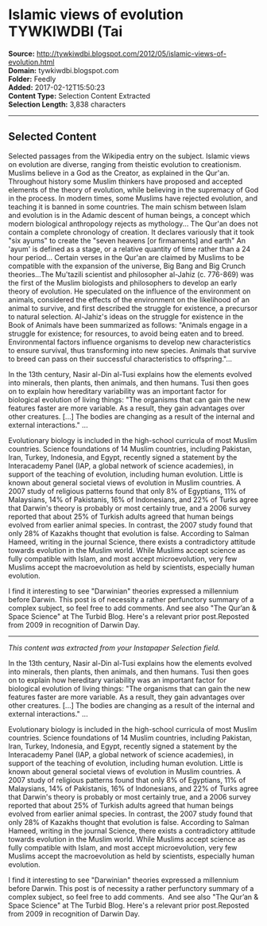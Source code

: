 # Islamic views of evolution TYWKIWDBI (Tai

**Source:** http://tywkiwdbi.blogspot.com/2012/05/islamic-views-of-evolution.html  
**Domain:** tywkiwdbi.blogspot.com  
**Folder:** Feedly  
**Added:** 2017-02-12T15:50:23  
**Content Type:** Selection Content Extracted  
**Selection Length:** 3,838 characters  


---

## Selected Content

Selected passages from the Wikipedia entry on the subject.
Islamic views on evolution are diverse, ranging from theistic evolution to creationism. Muslims believe in a God as the Creator, as explained in the Qur'an. Throughout history some Muslim thinkers have proposed and accepted elements of the theory of evolution, while believing in the supremacy of God in the process. In modern times, some Muslims have rejected evolution, and teaching it is banned in some countries. The main schism between Islam and evolution is in the Adamic descent of human beings, a concept which modern biological anthropology rejects as mythology...
The Qur'an does not contain a complete chronology of creation. It declares variously that it took "six ayums" to create the "seven heavens [or firmaments] and earth" An 'ayum' is defined as a stage, or a relative quantity of time rather than a 24 hour period...
Certain verses in the Qur'an are claimed by Muslims to be compatible with the expansion of the universe, Big Bang and Big Crunch theories...The Mu'tazili scientist and philosopher al-Jahiz (c. 776-869) was the first of the Muslim biologists and philosophers to develop an early theory of evolution. He speculated on the influence of the environment on animals, considered the effects of the environment on the likelihood of an animal to survive, and first described the struggle for existence, a precursor to natural selection. Al-Jahiz's ideas on the struggle for existence in the Book of Animals have been summarized as follows:
"Animals engage in a struggle for existence; for resources, to avoid being eaten and to breed. Environmental factors influence organisms to develop new characteristics to ensure survival, thus transforming into new species. Animals that survive to breed can pass on their successful characteristics to offspring."...

In the 13th century, Nasir al-Din al-Tusi explains how the elements evolved into minerals, then plants, then animals, and then humans. Tusi then goes on to explain how hereditary variability was an important factor for biological evolution of living things:
"The organisms that can gain the new features faster are more variable. As a result, they gain advantages over other creatures. [...] The bodies are changing as a result of the internal and external interactions." ...

Evolutionary biology is included in the high-school curricula of most Muslim countries. Science foundations of 14 Muslim countries, including Pakistan, Iran, Turkey, Indonesia, and Egypt, recently signed a statement by the Interacademy Panel (IAP, a global network of science academies), in support of the teaching of evolution, including human evolution. Little is known about general societal views of evolution in Muslim countries.
A 2007 study of religious patterns found that only 8% of Egyptians, 11% of Malaysians, 14% of Pakistanis, 16% of Indonesians, and 22% of Turks agree that Darwin's theory is probably or most certainly true, and a 2006 survey reported that about 25% of Turkish adults agreed that human beings evolved from earlier animal species. In contrast, the 2007 study found that only 28% of Kazakhs thought that evolution is false. According to Salman Hameed, writing in the journal Science, there exists a contradictory attitude towards evolution in the Muslim world. While Muslims accept science as fully compatible with Islam, and most accept microevolution, very few Muslims accept the macroevolution as held by scientists, especially human evolution.

I find it interesting to see "Darwinian" theories expressed a millennium before Darwin. This post is of necessity a rather perfunctory summary of a complex subject, so feel free to add comments. And see also "The Qur’an & Space Science" at The Turbid Blog.
Here's a relevant prior post.Reposted from 2009 in recognition of Darwin Day.

---

*This content was extracted from your Instapaper Selection field.*

In the 13th century, Nasir al-Din al-Tusi explains how the elements evolved into minerals, then plants, then animals, and then humans. Tusi then goes on to explain how hereditary variability was an important factor for biological evolution of living things:
"The organisms that can gain the new features faster are more variable. As a result, they gain advantages over other creatures. [...] The bodies are changing as a result of the internal and external interactions." ... 

Evolutionary biology is included in the high-school curricula of most Muslim countries. Science foundations of 14 Muslim countries, including Pakistan, Iran, Turkey, Indonesia, and Egypt, recently signed a statement by the Interacademy Panel (IAP, a global network of science academies), in support of the teaching of evolution, including human evolution. Little is known about general societal views of evolution in Muslim countries.
A 2007 study of religious patterns found that only 8% of Egyptians, 11% of Malaysians, 14% of Pakistanis, 16% of Indonesians, and 22% of Turks agree that Darwin's theory is probably or most certainly true, and a 2006 survey reported that about 25% of Turkish adults agreed that human beings evolved from earlier animal species. In contrast, the 2007 study found that only 28% of Kazakhs thought that evolution is false. According to Salman Hameed, writing in the journal Science, there exists a contradictory attitude towards evolution in the Muslim world. While Muslims accept science as fully compatible with Islam, and most accept microevolution, very few Muslims accept the macroevolution as held by scientists, especially human evolution.

I find it interesting to see "Darwinian" theories expressed a millennium before Darwin. This post is of necessity a rather perfunctory summary of a complex subject, so feel free to add comments.  And see also "The Qur’an & Space Science" at The Turbid Blog.
Here's a relevant prior post.Reposted from 2009 in recognition of Darwin Day.
